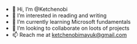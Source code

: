 - 👋 Hi, I’m @Ketchenobi
- 👀 I’m interested in reading and writing
- 🌱 I’m currently learning Microsoft fundamentals
- 💞️ I’m looking to collaborate on loots of projects
- 📫 Reach me at ketchenobimayuk@gmail.com 

<!---
Ketchenobi/Ketchenobi is a ✨ special ✨ repository because its `README.md` (this file) appears on your GitHub profile.
You can click the Preview link to take a look at your changes.
--->

